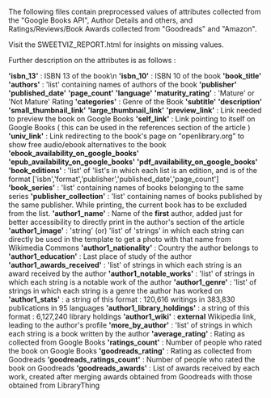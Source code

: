 The following files contain preprocessed values of attributes collected from the "Google Books API", Author Details and others, and Ratings/Reviews/Book Awards collected from "Goodreads" and "Amazon".

Visit the SWEETVIZ_REPORT.html for insights on missing values.

Further description on the attributes is as follows :

**'isbn_13'** : ISBN 13 of the book\n
**'isbn_10'** : ISBN 10 of the book
**'book_title'** 
**'authors'**    : 'list' containing names of authors of the book
**'publisher'** 
**'published_date'**
**'page_count'** 
**'language'** 
**'maturity_rating'** : 'Mature' or 'Not Mature' Rating
**'categories'** : Genre of the Book
**'subtitle'**
**'description'**
**'small_thumbnail_link'**
**'large_thumbnail_link'**
**'preview_link'** : Link needed to preview the book on Google Books
**'self_link'** : Link pointing to itself on Google Books ( this can be used in the references section of the article )
**'univ_link'** : Link redirecting to the book's page on "openlibrary.org" to show free audio/ebook alternatives to the book
**'ebook_availability_on_google_books'**
**'epub_availability_on_google_books'**
**'pdf_availability_on_google_books'**
**'book_editions'** : 'list' of 'list's in which each list is an edition, and is of the format ['isbn','format','publisher','published_date','page_count']
**'book_series'** : 'list' containing names of books belonging to the same series
**'publisher_collection'** : 'list' containing names of books published by the same publisher. While printing, the current book has to be excluded from the list.
**'author1_name'** : Name of the **first** author, added just for better accessibility to directly print in the author's section of the article
**'author1_image'** : 'string' (or) 'list' of 'strings' in which each string can directly be used in the template to get a photo with that name from Wikimedia Commons
**'author1_nationality'** : Country the author belongs to
**'author1_education'** : Last place of study of the author
**'author1_awards_received'** : 'list' of strings in which each string is an award received by the author
**'author1_notable_works'** : 'list' of strings in which each string is a notable work of the author
**'author1_genre'** : 'list' of strings in which each string is a genre the author has worked on
**'author1_stats'** : a string of this format : 120,616 writings in 383,830 publications in 95 languages
**'author1_library_holdings'** : a string of this format : 6,127,240 library holdings
**'author1_wiki'** : **external** Wikipedia link, leading to the author's profile
**'more_by_author'** : 'list' of strings in which each string is a book written by the author
**'average_rating'** : Rating as collected from Google Books
**'ratings_count'** : Number of people who rated the book on Google Books
**'goodreads_rating'** : Rating as collected from Goodreads
**'goodreads_ratings_count'** : Number of people who rated the book on Goodreads
**'goodreads_awards'** : List of awards received by each work, created after merging awards obtained from Goodreads with those obtained from LibraryThing
